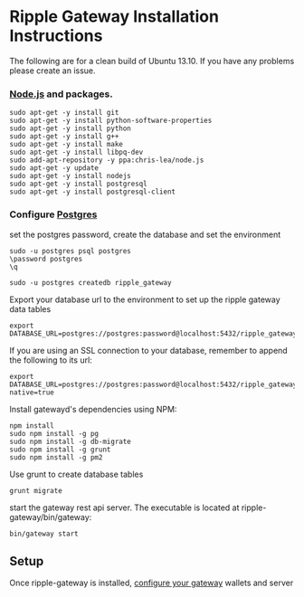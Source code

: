 # Ripple Gateway Installation Instructions

The following are for a clean build of Ubuntu 13.10. If you have any problems please create an issue.

### [Node.js](http://stackoverflow.com/questions/16302436/install-nodejs-on-ubuntu-12-10) and packages.

    sudo apt-get -y install git
    sudo apt-get -y install python-software-properties
    sudo apt-get -y install python
    sudo apt-get -y install g++
    sudo apt-get -y install make
    sudo apt-get -y install libpq-dev
    sudo add-apt-repository -y ppa:chris-lea/node.js
    sudo apt-get -y update
    sudo apt-get -y install nodejs
    sudo apt-get -y install postgresql
    sudo apt-get -y install postgresql-client

### Configure [Postgres](https://help.ubuntu.com/community/PostgreSQL)

set the postgres password, create the database and set the environment

    sudo -u postgres psql postgres
    \password postgres
    \q

    sudo -u postgres createdb ripple_gateway

Export your database url to the environment to set up the ripple gateway data tables

    export DATABASE_URL=postgres://postgres:password@localhost:5432/ripple_gateway

If you are using an SSL connection to your database, remember to append the following to its url:

    export DATABASE_URL=postgres://postgres:password@localhost:5432/ripple_gateway?native=true

Install gatewayd's dependencies using NPM:

    npm install
    sudo npm install -g pg
    sudo npm install -g db-migrate
    sudo npm install -g grunt
    sudo npm install -g pm2

Use grunt to create database tables

    grunt migrate
    
start the gateway rest api server. The executable is located at ripple-gateway/bin/gateway:

    bin/gateway start

## Setup

Once ripple-gateway is installed, [configure your gateway](./setup.md) wallets and server

